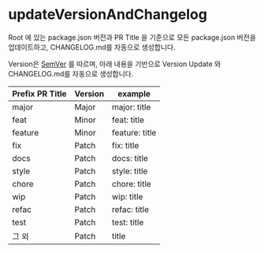 # updateVersionAndChangelog

Root 에 있는 package.json 버전과 PR Title 을 기준으로 모든 package.json 버전을 업데이트하고, CHANGELOG.md를 자동으로 생성합니다.

Version은 [SemVer](https://semver.org/lang/ko) 를 따르며, 아래 내용을 기반으로 Version Update 와 CHANGELOG.md를 자동으로 생성합니다.

| Prefix PR Title | Version | example        |
| --------------- | ------- | -------------- |
| major           | Major   | major: title   |
| feat            | Minor   | feat: title    |
| feature         | Minor   | feature: title |
| fix             | Patch   | fix: title     |
| docs            | Patch   | docs: title    |
| style           | Patch   | style: title   |
| chore           | Patch   | chore: title   |
| wip             | Patch   | wip: title     |
| refac           | Patch   | refac: title   |
| test            | Patch   | test: title    |
| 그 외           | Patch   | title          |
